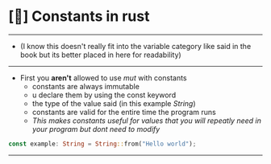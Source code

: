 # [🦀] Constants in rust 
--------------------------------------------------------------------------------------------------------------------------------- 
- (I know this doesn't really fit into the variable category like said in the book but its better placed in here for readability)
---------------------------------------------------------------------------------------------------------------------------------
- First you **aren't** allowed to use *mut* with constants
  - constants are always immutable
  - u declare them by using the const keyword
  - the type of the value said (in this example *String*)
  - constants are valid for the entire time the program runs
  - *This makes constants useful for values that you will repeatly need in your program but dont need to modify*
```rust
const example: String = String::from("Hello world");
```
---------------------------------------------------------------------------------------------------------------------------------

